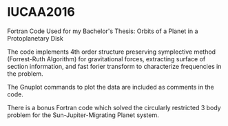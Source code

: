 # IUCAA2016
Fortran Code Used for my Bachelor's Thesis: Orbits of a Planet in a Protoplanetary Disk

The code implements 4th order structure preserving symplective method (Forrest-Ruth Algorithm) for gravitational forces, extracting surface of section information, and fast forier transform to characterize frequencies in the problem.

The Gnuplot commands to plot the data are included as comments in the code. 

There is a bonus Fortran code which solved the circularly restricted 3 body problem for the Sun-Jupiter-Migrating Planet system.
